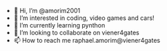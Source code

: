 - 👋 Hi, I’m @amorim2001
- 👀 I’m interested in coding, video games and cars!
- 🌱 I’m currently learning pynthon
- 💞️ I’m looking to collaborate on viener4gates
- 📫 How to reach me raphael.amorim@viener4gates

<!---
amorim2001/amorim2001 is a ✨ special ✨ repository because its `README.md` (this file) appears on your GitHub profile.
You can click the Preview link to take a look at your changes.
--->
